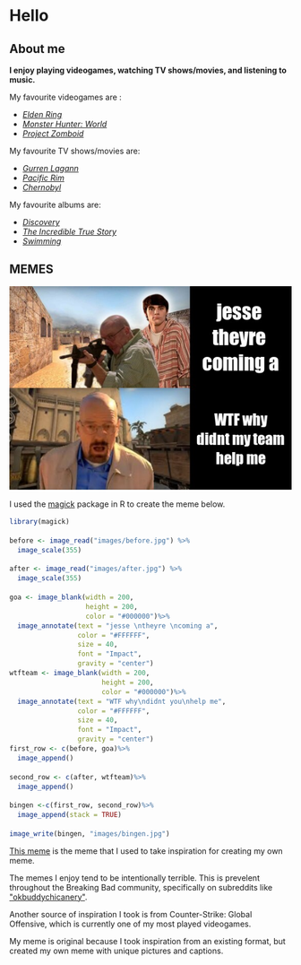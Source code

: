 # Hello


## About me 
**I enjoy playing videogames, watching TV shows/movies, and listening to music.**

My favourite videogames are :
- [_Elden Ring_](https://en.wikipedia.org/wiki/Elden_Ring)
- [_Monster Hunter: World_](https://en.wikipedia.org/wiki/Monster_Hunter:_World)
- [_Project Zomboid_](https://en.wikipedia.org/wiki/Project_Zomboid)

My favourite TV shows/movies are:
* [_Gurren Lagann_](https://en.wikipedia.org/wiki/Gurren_Lagann)
* [_Pacific Rim_](https://en.wikipedia.org/wiki/Pacific_Rim_(film))
* [_Chernobyl_](https://en.wikipedia.org/wiki/Chernobyl_(miniseries))

My favourite albums are:
- [_Discovery_](https://en.wikipedia.org/wiki/Discovery_(Daft_Punk_album))
- [_The Incredible True Story_](https://en.wikipedia.org/wiki/The_Incredible_True_Story)
- [_Swimming_](https://en.wikipedia.org/wiki/Swimming_(Mac_Miller_album))

## MEMES
 ![](meme..jpg)
 
I used the [magick](https://cran.r-project.org/web/packages/magick/vignettes/intro.html) package in R to create the meme below. 

```r 
library(magick)

before <- image_read("images/before.jpg") %>%
  image_scale(355)

after <- image_read("images/after.jpg") %>%
  image_scale(355)

goa <- image_blank(width = 200,
                   height = 200,
                   color = "#000000")%>%
  image_annotate(text = "jesse \ntheyre \ncoming a",
                 color = "#FFFFFF", 
                 size = 40,
                 font = "Impact",
                 gravity = "center")
wtfteam <- image_blank(width = 200,
                       height = 200,
                       color = "#000000")%>%
  image_annotate(text = "WTF why\ndidnt you\nhelp me",
                 color = "#FFFFFF",
                 size = 40,
                 font = "Impact",
                 gravity = "center")
first_row <- c(before, goa)%>%
  image_append()

second_row <- c(after, wtfteam)%>%
  image_append()

bingen <-c(first_row, second_row)%>%
  image_append(stack = TRUE)

image_write(bingen, "images/bingen.jpg")

```
[This meme](https://www.reddit.com/gallery/lre9ka) is the meme that I used to take inspiration for creating my own meme. 

The memes I enjoy tend to be intentionally terrible. This is prevelent throughout the Breaking Bad community, specifically on subreddits like ["okbuddychicanery"](https://www.reddit.com/r/okbuddychicanery/). 

Another source of inspiration I took is from Counter-Strike: Global Offensive, which is currently one of my most played videogames. 

My meme is original because I took inspiration from an existing format, but created my own meme with unique pictures and captions.
